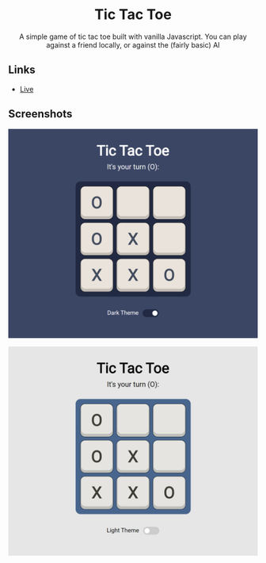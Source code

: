 <h1 align="center">Tic Tac Toe</h1>

<p align="center">A simple game of tic tac toe built with vanilla Javascript. You can play against a friend locally, or against the (fairly basic) AI</p>

## Links

- [Live](https://thethomasy.github.io/TicTacToe/ "Live View")

## Screenshots

![](./screenshots/screenshot-dark.png)

![](./screenshots/screenshot-light.png)
